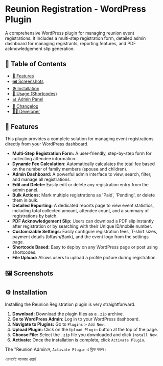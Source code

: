 <h1><span class="selected">Reunion Registration - WordPress Plugin</span></h1>
<span class="selected">A comprehensive WordPress plugin for managing reunion event registrations. It includes a multi-step registration form, detailed admin dashboard for managing registrants, reporting features, and PDF acknowledgement slip generation.</span>
<h2><span class="fade-in selected">📜 Table of Contents</span></h2>
<ul>
 	<li><a title="null" href="#-features"><span class="fade-in selected">🌟 Features</span></a></li>
 	<li><a title="null" href="#-screenshots"><span class="fade-in selected">🖼️ Screenshots</span></a></li>
 	<li><a title="null" href="#️-installation"><span class="fade-in selected">⚙️ Installation</span></a></li>
 	<li><a title="null" href="#-usage-shortcodes"><span class="fade-in selected">🚀 Usage (Shortcodes)</span></a></li>
 	<li><a title="null" href="#-admin-panel"><span class="fade-in selected">📊 Admin Panel</span></a></li>
 	<li><a title="null" href="#-changelog"><span class="fade-in selected">🔄 Changelog</span></a></li>
 	<li><a title="null" href="#-developer"><span class="fade-in selected">👨‍💻 Developer</span></a></li>
</ul>
<h2><span class="fade-in selected">🌟 Features</span></h2>
<span class="fade-in selected">This plugin provides a complete solution for managing event registrations directly from your WordPress dashboard.</span>
<ul>
 	<li><strong><span class="fade-in selected">Multi-Step Registration Form:</span></strong><span class="fade-in selected"> A user-friendly,</span><span class="fade-in selected"> step-by-step form for collecting attendee information.</span></li>
 	<li><strong><span class="fade-in selected">Dynamic Fee Calculation:</span></strong><span class="fade-in selected"> Automatically calculates the total fee based on the number of family members (spouse and children).</span></li>
 	<li><strong><span class="fade-in selected">Admin Dashboard:</span></strong><span class="fade-in selected"> A powerful admin interface to view,</span><span class="fade-in selected"> search,</span><span class="fade-in selected"> filter,</span><span class="fade-in selected"> and manage all registrations.</span></li>
 	<li><strong><span class="fade-in selected">Edit and Delete:</span></strong><span class="fade-in selected"> Easily edit or delete any registration entry from the admin panel.</span></li>
 	<li><strong><span class="fade-in selected">Bulk Actions:</span></strong><span class="fade-in selected"> Mark multiple registrations as 'Paid',</span><span class="fade-in selected"> 'Pending',</span><span class="fade-in selected"> or delete them in bulk.</span></li>
 	<li><strong><span class="fade-in selected">Detailed Reporting:</span></strong><span class="fade-in selected"> A dedicated reports page to view event statistics,</span><span class="fade-in selected"> including total collected amount,</span><span class="fade-in selected"> attendee count,</span><span class="fade-in selected"> and a summary of registrations by batch.</span></li>
 	<li><strong><span class="fade-in selected">PDF Acknowledgement Slip:</span></strong><span class="fade-in selected"> Users can download a PDF slip instantly after registration or by searching with their Unique ID/mobile number.</span></li>
 	<li><strong><span class="fade-in selected">Customizable Settings:</span></strong><span class="fade-in selected"> Easily configure registration fees,</span><span class="fade-in selected"> T-shirt sizes,</span><span class="fade-in selected"> payment details (bKash/Bank),</span><span class="fade-in selected"> and the event logo from the settings page.</span></li>
 	<li><strong><span class="fade-in selected">Shortcode Based:</span></strong><span class="fade-in selected"> Easy to deploy on any WordPress page or post using shortcodes.</span></li>
 	<li><strong><span class="fade-in selected">File Upload:</span></strong><span class="fade-in selected"> Allows users to upload a profile picture during registration.</span></li>
</ul>
<h2><span class="fade-in selected">🖼️ Screenshots</span></h2>
<h2><span class="fade-in selected">⚙️ Installation</span></h2>
<span class="fade-in selected">Installing the Reunion Registration plugin is very straightforward.</span>
<ol>
 	<li><strong><span class="fade-in selected">Download:</span></strong><span class="fade-in selected"> Download the plugin files as a </span><code><span class="fade-in selected">.</span><span class="fade-in selected">zip</span></code><span class="fade-in selected"> archive.</span></li>
 	<li><strong><span class="fade-in selected">Go to WordPress Admin:</span></strong><span class="fade-in selected"> Log in to your WordPress dashboard.</span></li>
 	<li><strong><span class="fade-in selected">Navigate to Plugins:</span></strong><span class="fade-in selected"> Go to </span><code><span class="fade-in selected">Plugins</span></code><span class="fade-in selected"> &gt; </span><code><span class="fade-in selected">Add New</span></code><span class="fade-in selected">.</span></li>
 	<li><strong><span class="fade-in selected">Upload Plugin:</span></strong><span class="fade-in selected"> Click on the </span><code><span class="fade-in selected">Upload Plugin</span></code><span class="fade-in selected"> button at the top of the page.</span></li>
 	<li><strong><span class="fade-in selected">Choose File:</span></strong><span class="fade-in selected"> Select the </span><code><span class="fade-in selected">.</span><span class="fade-in selected">zip</span></code><span class="fade-in selected"> file you downloaded and click </span><code><span class="fade-in selected">Install Now</span></code><span class="fade-in selected">.</span></li>
 	<li><strong><span class="fade-in selected">Activate:</span></strong><span class="fade-in selected"> Once the installation is complete,</span><span class="fade-in selected"> click </span><code><span class="fade-in selected">Activate Plugin</span></code><span class="fade-in selected">.</span></li>
</ol>
<span class="fade-in selected">The</span> <span class="fade-in selected">"Reunion Adminলে,</span> <code><span class="selected">Activate Plugin</span></code><span class="selected"> এ ক্লিক করুন।</span>

<span class="selected">এরপরেই আপনার ওয়ার্ড</span>
